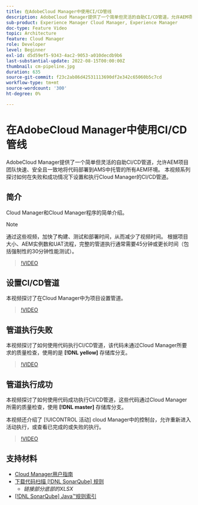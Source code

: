 ```yaml
---
title: 在AdobeCloud Manager中使用CI/CD管线
description: AdobeCloud Manager提供了一个简单但灵活的自助CI/CD管道，允许AEM项目团队快速、安全且一致地将代码部署到AMS中托管的所有AEM环境。 本视频系列探讨如何在失败和成功情况下设置和执行Cloud Manager的CI/CD管道。
sub-product: Experience Manager Cloud Manager, Experience Manager
doc-type: Feature Video
topic: Architecture
feature: Cloud Manager
role: Developer
level: Beginner
exl-id: d5d59ef5-9343-4ac2-9053-a010decdb9b6
last-substantial-update: 2022-08-15T00:00:00Z
thumbnail: cm-pipeline.jpg
duration: 635
source-git-commit: f23c2ab86d42531113690df2e342c65060b5c7cd
workflow-type: tm+mt
source-wordcount: '300'
ht-degree: 0%

---
```


# 在AdobeCloud Manager中使用CI/CD管线

AdobeCloud Manager提供了一个简单但灵活的自助CI/CD管道，允许AEM项目团队快速、安全且一致地将代码部署到AMS中托管的所有AEM环境。 本视频系列探讨如何在失败和成功情况下设置和执行Cloud Manager的CI/CD管道。

## 简介

Cloud Manager和Cloud Manager程序的简单介绍。

>[!NOTE]
>
>通过这些视频，加快了构建、测试和部署时间，从而减少了视频时间。 根据项目大小、AEM实例数和UAT流程，完整的管道执行通常需要45分钟或更长时间（包括强制性的30分钟性能测试）。

>[!VIDEO](https://video.tv.adobe.com/v/23082?quality=12&learn=on)

## 设置CI/CD管道

本视频探讨了在Cloud Manager中为项目设置管道。

>[!VIDEO](https://video.tv.adobe.com/v/23083?quality=12&learn=on)

## 管道执行失败

本视频探讨了如何使用代码执行CI/CD管道，该代码未通过Cloud Manager所要求的质量检查，使用的是 **[!DNL yellow]** 存储库分支。

>[!VIDEO](https://video.tv.adobe.com/v/23084?quality=12&learn=on)

## 管道执行成功

本视频探讨了如何使用代码成功执行CI/CD管道，这些代码通过Cloud Manager所需的质量检查，使用 **[!DNL master]** 存储库分支。

本视频还介绍了 [!UICONTROL 活动] cloud Manager中的控制台，允许重新进入活动执行，或查看已完成的或失败的执行。

>[!VIDEO](https://video.tv.adobe.com/v/23085?quality=12&learn=on)

## 支持材料

* [Cloud Manager用户指南](https://experienceleague.adobe.com/docs/experience-manager-cloud-manager/content/introduction.html)
* [下载代码扫描 [!DNL SonarQube] 规则](https://experienceleague.adobe.com/docs/experience-manager-cloud-manager/content/using/code-quality-testing.html)
   * *链接部分底部的XLSX*
* [[!DNL SonarQube] Java™规则索引](https://rules.sonarsource.com/java/)
